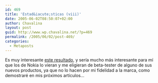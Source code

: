 ```yaml
---
id: 469
title: 'Estad&iacute;sticas (viii)'
date: 2005-06-02T08:50:07+02:00
author: Chavalina
layout: post
guid: http://www.wp.chavalina.net/?p=469
permalink: /2005/06/02/post-469/
categories:
  - Metaposts
---
```

Es muy interesante <a href="http://www.google.es/search?hl=es&#038;q=nokia+6230&#038;meta=" target="_blank">este resultado</a>, y ser&iacute;a mucho más interesante para m&iacute; que los de Nokia lo vieran y me eligieran de beta-tester de alguno de sus nuevos productos, ya que no lo hacen por mi fidelidad a la marca, como demostraré en mis próximos art&iacute;culos…